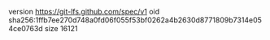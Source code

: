 version https://git-lfs.github.com/spec/v1
oid sha256:1ffb7ee270d748a0fd06f055f53bf0262a4b2630d8771809b7314e054ce0763d
size 16121
